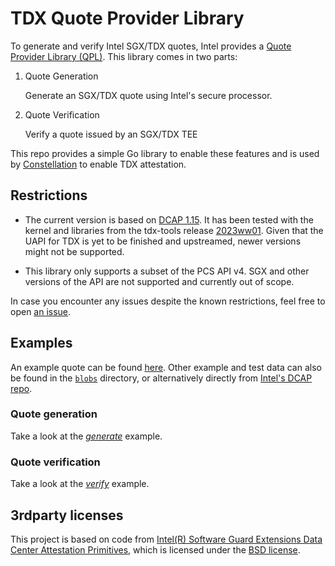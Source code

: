 # TDX Quote Provider Library

To generate and verify Intel SGX/TDX quotes, Intel provides a [Quote Provider Library (QPL)](https://github.com/intel/SGXDataCenterAttestationPrimitives).
This library comes in two parts:

1. Quote Generation

    Generate an SGX/TDX quote using Intel's secure processor.

2. Quote Verification

    Verify a quote issued by an SGX/TDX TEE

This repo provides a simple Go library to enable these features and is used by [Constellation](https://github.com/edgelesssys/constellation) to enable TDX attestation.

## Restrictions
- The current version is based on [DCAP 1.15](https://github.com/intel/SGXDataCenterAttestationPrimitives/releases/tag/DCAP_1.15). 
It has been tested with the kernel and libraries from the tdx-tools release [2023ww01](https://github.com/intel/tdx-tools/releases/tag/2023ww01).
Given that the UAPI for TDX is yet to be finished and upstreamed, newer versions might not be supported.

- This library only supports a subset of the PCS API v4. SGX and other versions of the API are not supported and currently out of scope.

In case you encounter any issues despite the known restrictions, feel free to open [an issue](https://github.com/edgelesssys/go-tdx-qpl/issues/new/choose).

## Examples
An example quote can be found [here](blobs/quote). Other example and test data can also be found in the [`blobs`](blobs) directory, or alternatively directly from [Intel's DCAP repo](https://github.com/intel/SGXDataCenterAttestationPrimitives/tree/master/QuoteVerification/QVL/Src/AttestationApp/sampleData/tdx).

### Quote generation
Take a look at the [*generate*](testing/generate/main.go) example.

### Quote verification
Take a look at the [*verify*](testing/verify/main.go) example. 

## 3rdparty licenses

This project is based on code from [Intel(R) Software Guard Extensions Data Center Attestation Primitives](https://github.com/intel/SGXDataCenterAttestationPrimitives), which is licensed under the [BSD license](3rdparty/SGXDataCenterAttestationPrimitives/License.txt).
